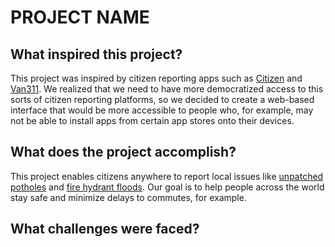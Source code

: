 # PROJECT NAME
## What inspired this project?
This project was inspired by citizen reporting apps such as <a href="https://citizen.com">Citizen</a> and <a href="https://vancouver.ca/van311.aspx">Van311</a>. We realized that we need to have more democratized access to this sorts of citizen reporting platforms, so we decided to create a web-based interface that would be more accessible to people who, for example, may not be able to install apps from certain app stores onto their devices.

## What does the project accomplish?
This project enables citizens anywhere to report local issues like 
<a href="https://vancouver.citynews.ca/2022/01/13/potholes-extreme-weather-bc/"> 
unpatched potholes</a> and <a href="https://dailyhive.com/vancouver/car-crash-downtown-vancouver-flooded">fire hydrant floods</a>. Our goal is to help people across the world stay safe and minimize delays to commutes, for example.

## What challenges were faced?

